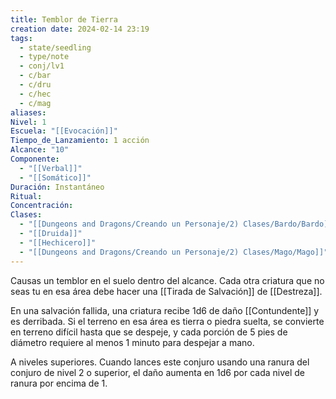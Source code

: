 ```yaml
---
title: Temblor de Tierra
creation date: 2024-02-14 23:19
tags:
  - state/seedling
  - type/note
  - conj/lv1
  - c/bar
  - c/dru
  - c/hec
  - c/mag
aliases: 
Nivel: 1
Escuela: "[[Evocación]]"
Tiempo_de_Lanzamiento: 1 acción
Alcance: "10"
Componente:
  - "[[Verbal]]"
  - "[[Somático]]"
Duración: Instantáneo
Ritual: 
Concentración: 
Clases:
  - "[[Dungeons and Dragons/Creando un Personaje/2) Clases/Bardo/Bardo]]"
  - "[[Druida]]"
  - "[[Hechicero]]"
  - "[[Dungeons and Dragons/Creando un Personaje/2) Clases/Mago/Mago]]"
---
```

Causas un temblor en el suelo dentro del alcance. Cada otra criatura que no seas tu en esa área debe hacer una [[Tirada de Salvación]] de [[Destreza]]. 

En una salvación fallida, una criatura recibe 1d6 de daño [[Contundente]] y es derribada. Si el terreno en esa área es tierra o piedra suelta, se convierte en terreno difícil hasta que se despeje, y cada porción de 5 pies de diámetro requiere al menos 1 minuto para despejar a mano.

A niveles superiores. Cuando lances este conjuro usando una ranura del conjuro de nivel 2 o superior, el daño aumenta en 1d6 por cada nivel de ranura por encima de 1.
